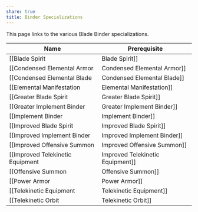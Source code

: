 ```yaml
---
share: true
title: Binder Specializations
---
```



This page links to the various Blade Binder specializations.

| Name                               | Prerequisite                                               |
| ---------------------------------- | ---------------------------------------------------------- |
| [[Blade Spirit|Blade Spirit]]                   | \-                                                         |
| [[Condensed Elemental Armor|Condensed Elemental Armor]]      | Condensed Elemental Blade, Summon Armor, Blade Binder 13th |
| [[Condensed Elemental Blade|Condensed Elemental Blade]]      | Elemental Manifestation, Blade Binder 8th                  |
| [[Elemental Manifestation|Elemental Manifestation]]        | \-                                                         |
| [[Greater Blade Spirit|Greater Blade Spirit]]           | Blade Spirit Specialization, Blade Binder 15th             |
| [[Greater Implement Binder|Greater Implement Binder]]       | Improved Implement Binder, Blade Binder 13th               |
| [[Implement Binder|Implement Binder]]               | \-                                                         |
| [[Improved Blade Spirit|Improved Blade Spirit]]          | Blade Spirit Specialization, Blade Binder 7th              |
| [[Improved Implement Binder|Improved Implement Binder]]      | Implement Binder, Blade Binder 8th                         |
| [[Improved Offensive Summon|Improved Offensive Summon]]      | Offensive Summon, Blade Binder 8th                         |
| [[Improved Telekinetic Equipment|Improved Telekinetic Equipment]] | Telekinetic Equipment Specialization, Blade Binder 8th     |
| [[Offensive Summon|Offensive Summon]]               | \-                                                         |
| [[Power Armor|Power Armor]]                    | \-                                                         |
| [[Telekinetic Equipment|Telekinetic Equipment]]          | \-                                                         |
| [[Telekinetic Orbit|Telekinetic Orbit]]              | \-                                                         |
